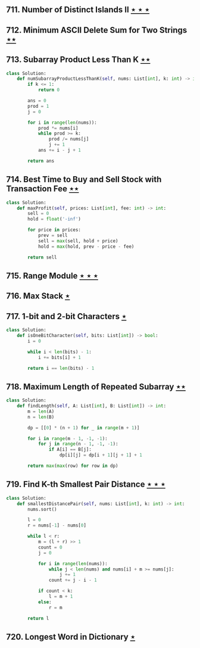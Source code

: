 ## 711. Number of Distinct Islands II [$\star\star\star$](https://leetcode.com/problems/number-of-distinct-islands-ii)

## 712. Minimum ASCII Delete Sum for Two Strings [$\star\star$](https://leetcode.com/problems/minimum-ascii-delete-sum-for-two-strings)

## 713. Subarray Product Less Than K [$\star\star$](https://leetcode.com/problems/subarray-product-less-than-k)

```python
class Solution:
    def numSubarrayProductLessThanK(self, nums: List[int], k: int) -> int:
        if k <= 1:
            return 0

        ans = 0
        prod = 1
        j = 0

        for i in range(len(nums)):
            prod *= nums[i]
            while prod >= k:
                prod /= nums[j]
                j += 1
            ans += i - j + 1

        return ans
```

## 714. Best Time to Buy and Sell Stock with Transaction Fee [$\star\star$](https://leetcode.com/problems/best-time-to-buy-and-sell-stock-with-transaction-fee)

```python
class Solution:
    def maxProfit(self, prices: List[int], fee: int) -> int:
        sell = 0
        hold = float('-inf')

        for price in prices:
            prev = sell
            sell = max(sell, hold + price)
            hold = max(hold, prev - price - fee)

        return sell
```

## 715. Range Module [$\star\star\star$](https://leetcode.com/problems/range-module)

## 716. Max Stack [$\star$](https://leetcode.com/problems/max-stack)

## 717. 1-bit and 2-bit Characters [$\star$](https://leetcode.com/problems/1-bit-and-2-bit-characters)

```python
class Solution:
    def isOneBitCharacter(self, bits: List[int]) -> bool:
        i = 0

        while i < len(bits) - 1:
            i += bits[i] + 1

        return i == len(bits) - 1
```

## 718. Maximum Length of Repeated Subarray [$\star\star$](https://leetcode.com/problems/maximum-length-of-repeated-subarray)

```python
class Solution:
    def findLength(self, A: List[int], B: List[int]) -> int:
        m = len(A)
        n = len(B)

        dp = [[0] * (n + 1) for _ in range(m + 1)]

        for i in range(m - 1, -1, -1):
            for j in range(n - 1, -1, -1):
                if A[i] == B[j]:
                    dp[i][j] = dp[i + 1][j + 1] + 1

        return max(max(row) for row in dp)
```

## 719. Find K-th Smallest Pair Distance [$\star\star\star$](https://leetcode.com/problems/find-k-th-smallest-pair-distance)

```python
class Solution:
    def smallestDistancePair(self, nums: List[int], k: int) -> int:
        nums.sort()

        l = 0
        r = nums[-1] - nums[0]

        while l < r:
            m = (l + r) >> 1
            count = 0
            j = 0

            for i in range(len(nums)):
                while j < len(nums) and nums[i] + m >= nums[j]:
                    j += 1
                count += j - i - 1

            if count < k:
                l = m + 1
            else:
                r = m

        return l
```

## 720. Longest Word in Dictionary [$\star$](https://leetcode.com/problems/longest-word-in-dictionary)
